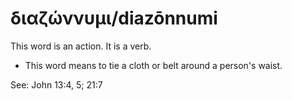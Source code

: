 # διαζώννυμι/diazōnnumi
This word is an action. It is a verb.
* This word means to tie a cloth or belt around a person's waist.

See: John 13:4, 5; 21:7
